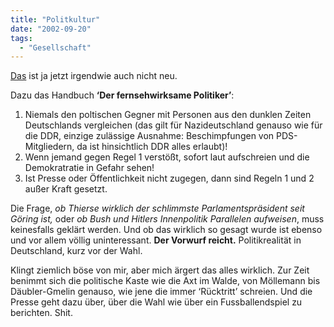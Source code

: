 ```yaml
---
title: "Politkultur"
date: "2002-09-20"
tags:
  - "Gesellschaft"
---
```


[Das](http://www.netzeitung.de/servlets/page?section=2&item=207411) ist ja jetzt irgendwie auch nicht neu.

Dazu das Handbuch **‘Der fernsehwirksame Politiker’**:

1. Niemals den poltischen Gegner mit Personen aus den dunklen Zeiten Deutschlands vergleichen (das gilt für Nazideutschland genauso wie für die DDR, einzige zulässige Ausnahme: Beschimpfungen von PDS-Mitgliedern, da ist hinsichtlich DDR alles erlaubt)!
2. Wenn jemand gegen Regel 1 verstößt, sofort laut aufschreien und die Demokratratie in Gefahr sehen!
3. Ist Presse oder Öffentlichkeit nicht zugegen, dann sind Regeln 1 und 2 außer Kraft gesetzt.

Die Frage, _ob Thierse wirklich der schlimmste Parlamentspräsident seit Göring ist,_ oder _ob Bush und Hitlers Innenpolitik Parallelen aufweisen_, muss keinesfalls geklärt werden. Und ob das wirklich so gesagt wurde ist ebenso und vor allem völlig uninteressant. **Der Vorwurf reicht.** Politikrealität in Deutschland, kurz vor der Wahl.

Klingt ziemlich böse von mir, aber mich ärgert das alles wirklich. Zur Zeit benimmt sich die politische Kaste wie die Axt im Walde, von Möllemann bis Däubler-Gmelin genauso, wie jene die immer ‘Rücktritt’ schreien. Und die Presse geht dazu über, über die Wahl wie über ein Fussballendspiel zu berichten. Shit.
